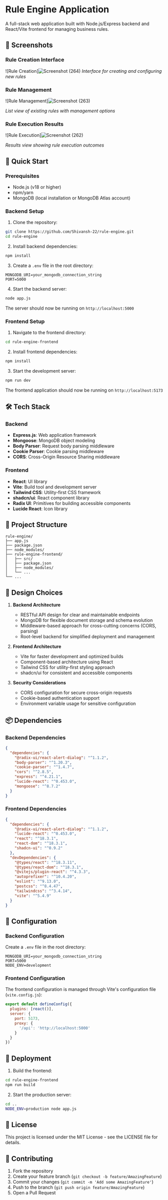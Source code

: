 # Rule Engine Application

A full-stack web application built with Node.js/Express backend and React/Vite frontend for managing business rules.

## 📸 Screenshots


### Rule Creation Interface
![Rule Creation]![Screenshot (264)](https://github.com/user-attachments/assets/d0a0a1cd-0e4b-40de-9d16-28e497aaa1a7)
*Interface for creating and configuring new rules*

### Rule Management
![Rule Management]![Screenshot (263)](https://github.com/user-attachments/assets/d6d5fb94-ca2e-4904-9f58-10b214601115)

*List view of existing rules with management options*

### Rule Execution Results
![Rule Execution]![Screenshot (262)](https://github.com/user-attachments/assets/540747fa-5b4d-4545-bf3a-67f31671b3f7)

*Results view showing rule execution outcomes*

## 🚀 Quick Start

### Prerequisites
- Node.js (v18 or higher)
- npm/yarn
- MongoDB (local installation or MongoDB Atlas account)

### Backend Setup

1. Clone the repository:
```bash
git clone https://github.com/Shivansh-22/rule-engine.git
cd rule-engine
```

2. Install backend dependencies:
```bash
npm install
```

3. Create a `.env` file in the root directory:
```env
MONGODB_URI=your_mongodb_connection_string
PORT=5000
```

4. Start the backend server:
```bash
node app.js
```

The server should now be running on `http://localhost:5000`

### Frontend Setup

1. Navigate to the frontend directory:
```bash
cd rule-engine-frontend
```

2. Install frontend dependencies:
```bash
npm install
```

3. Start the development server:
```bash
npm run dev
```

The frontend application should now be running on `http://localhost:5173`

## 🛠️ Tech Stack

### Backend
- **Express.js**: Web application framework
- **Mongoose**: MongoDB object modeling
- **Body Parser**: Request body parsing middleware
- **Cookie Parser**: Cookie parsing middleware
- **CORS**: Cross-Origin Resource Sharing middleware

### Frontend
- **React**: UI library
- **Vite**: Build tool and development server
- **Tailwind CSS**: Utility-first CSS framework
- **shadcn/ui**: React component library
- **Radix UI**: Primitives for building accessible components
- **Lucide React**: Icon library

## 📁 Project Structure

```
rule-engine/
├── app.js
├── package.json
├── node_modules/
├── rule-engine-frontend/
│   ├── src/
│   ├── package.json
│   ├── node_modules/
│   └── ...
└── ...
```

## 🎯 Design Choices

1. **Backend Architecture**
   - RESTful API design for clear and maintainable endpoints
   - MongoDB for flexible document storage and schema evolution
   - Middleware-based approach for cross-cutting concerns (CORS, parsing)
   - Root-level backend for simplified deployment and management

2. **Frontend Architecture**
   - Vite for faster development and optimized builds
   - Component-based architecture using React
   - Tailwind CSS for utility-first styling approach
   - shadcn/ui for consistent and accessible components

3. **Security Considerations**
   - CORS configuration for secure cross-origin requests
   - Cookie-based authentication support
   - Environment variable usage for sensitive configuration

## 📦 Dependencies

### Backend Dependencies
```json
{
  "dependencies": {
    "@radix-ui/react-alert-dialog": "^1.1.2",
    "body-parser": "^1.20.3",
    "cookie-parser": "^1.4.7",
    "cors": "^2.8.5",
    "express": "^4.21.1",
    "lucide-react": "^0.453.0",
    "mongoose": "^8.7.2"
  }
}
```

### Frontend Dependencies
```json
{
  "dependencies": {
    "@radix-ui/react-alert-dialog": "^1.1.2",
    "lucide-react": "^0.453.0",
    "react": "^18.3.1",
    "react-dom": "^18.3.1",
    "shadcn-ui": "^0.9.2"
  },
  "devDependencies": {
    "@types/react": "^18.3.11",
    "@types/react-dom": "^18.3.1",
    "@vitejs/plugin-react": "^4.3.3",
    "autoprefixer": "^10.4.20",
    "eslint": "^9.13.0",
    "postcss": "^8.4.47",
    "tailwindcss": "^3.4.14",
    "vite": "^5.4.9"
  }
}
```

## 🔧 Configuration

### Backend Configuration
Create a `.env` file in the root directory:
```env
MONGODB_URI=your_mongodb_connection_string
PORT=5000
NODE_ENV=development
```

### Frontend Configuration
The frontend configuration is managed through Vite's configuration file (`vite.config.js`):
```javascript
export default defineConfig({
  plugins: [react()],
  server: {
    port: 5173,
    proxy: {
      '/api': 'http://localhost:5000'
    }
  }
})
```

## 🚀 Deployment

1. Build the frontend:
```bash
cd rule-engine-frontend
npm run build
```

2. Start the production server:
```bash
cd ..
NODE_ENV=production node app.js
```

## 📝 License

This project is licensed under the MIT License - see the LICENSE file for details.

## 👥 Contributing

1. Fork the repository
2. Create your feature branch (`git checkout -b feature/AmazingFeature`)
3. Commit your changes (`git commit -m 'Add some AmazingFeature'`)
4. Push to the branch (`git push origin feature/AmazingFeature`)
5. Open a Pull Request
